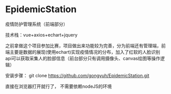 # EpidemicStation
疫情防护管理系统（前端部分）

技术栈：vue+axios+echart+jquery

之前拿做这个项目参加比赛，项目做出来功能较为完善，分为前端还有管理端，前端主要是数据的展现(使用echart)实现疫情情况的分布，加入了红软的人脸识别api可以获取采集人的脸部信息（前台部分只有调用摄像头、canvas绘图等操作逻辑）

安装步骤：
git clone https://github.com/gongyuh/EpidemicStation.git

直接在浏览器打开就行了， 不需要依赖nodeJS的环境
